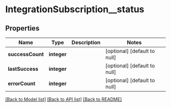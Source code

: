 # IntegrationSubscription__status

## Properties
Name | Type | Description | Notes
------------ | ------------- | ------------- | -------------
**successCount** | **integer** |  | [optional] [default to null]
**lastSuccess** | **integer** |  | [optional] [default to null]
**errorCount** | **integer** |  | [optional] [default to null]

[[Back to Model list]](../README.md#documentation-for-models) [[Back to API list]](../README.md#documentation-for-api-endpoints) [[Back to README]](../README.md)



